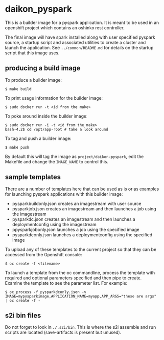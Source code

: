 # daikon_pyspark #

This is a builder image for a pyspark application. It is
meant to be used in an openshift project which contains
an oshinko rest controller.

The final image will have spark installed along with user
specified pyspark source, a startup script and associated
utilities to create a cluster and launch the application.
See `../common/README.md` for details on the startup script
that this image uses.

## producing a build image ##

To produce a builder image:

    $ make build

To print usage information for the builder image:

    $ sudo docker run -t <id from the make>

To poke around inside the builder image:

    $ sudo docker run -i -t <id from the make>
    bash-4.2$ cd /opt/app-root # take a look around

To tag and push a builder image:

    $ make push

By default this will tag the image as `project/daikon-pyspark`,
edit the Makefile and change the `IMAGE_NAME` to control this.

## sample templates ##

There are a number of templates here that can be used
as is or as examples for launching pyspark applications
with this builder image:

* pysparkbuildonly.json creates an imagestream with user source
* pysparkjob.json creates an imagestream and then launches a job
using the imagestream
* pysparkdc.json creates an imagestream and then launches a
deploymentconfig using the imagestream
* ppysparkjobonly.json launches a job using the specified image
* pysparkdconly.json launches a deploymentconfig using the
specified image

To upload any of these templates to the current project so that
they can be accessed from the Openshift console:

    $ oc create -f <filename>

To launch a template from the oc commandline, process the template with
required and optional parameters specified and then pipe to create.
Examine the template to see the parameter list. For example:

    $ oc process -f pysparkdconly.json -v IMAGE=mypysparkimage,APPLICATION_NAME=myapp,APP_ARGS="these are args" | oc create -f -

## s2i bin files ##

Do not forget to look in `./.s2i/bin`. This is where the
s2i assemble and run scripts are located (save-artifacts is
present but unused).
